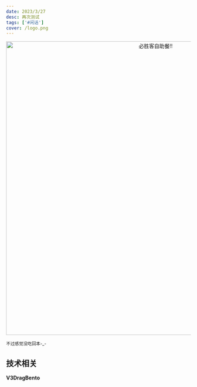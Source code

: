 ```yaml
---
date: 2023/3/27
desc: 再次测试
tags: ['#闲话']
cover: /logo.png
---
```


<p align="center">
<img alt="必胜客自助餐!!" src="https://cdn.jsdelivr.net/gh/pinky-pig/pic-bed/images必胜客.jpg" width=800  />  
</p>

<small>不过感觉没吃回本-_-</small>  

## 技术相关

**V3DragBento**  
